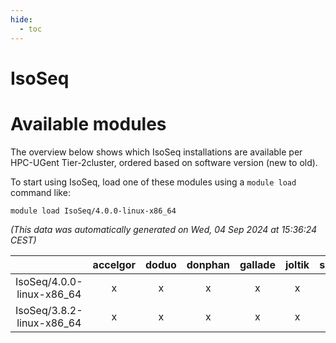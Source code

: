 ```yaml
---
hide:
  - toc
---
```


IsoSeq
======

# Available modules


The overview below shows which IsoSeq installations are available per HPC-UGent Tier-2cluster, ordered based on software version (new to old).

To start using IsoSeq, load one of these modules using a `module load` command like:

```shell
module load IsoSeq/4.0.0-linux-x86_64
```

*(This data was automatically generated on Wed, 04 Sep 2024 at 15:36:24 CEST)*  

| |accelgor|doduo|donphan|gallade|joltik|shinx|skitty|
| :---: | :---: | :---: | :---: | :---: | :---: | :---: | :---: |
|IsoSeq/4.0.0-linux-x86_64|x|x|x|x|x|-|x|
|IsoSeq/3.8.2-linux-x86_64|x|x|x|x|x|-|x|
